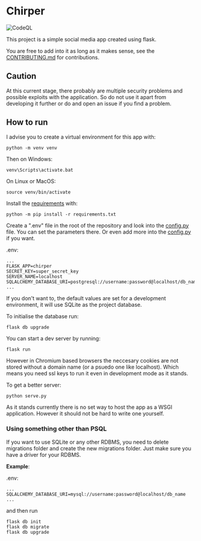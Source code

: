 # Chirper

![CodeQL](https://github.com/Frozander/Chirper/workflows/CodeQL/badge.svg)

This project is a simple social media app created using flask.

You are free to add into it as long as it makes sense, see the [CONTRIBUTING.md](CONTRIBUTING.md) for contributions.

## Caution
At this current stage, there probably are multiple security problems and possible exploits with the application. So do not use it apart from developing it further or do and open an issue if you find a problem.

## How to run
I advise you to create a virtual environment for this app with:
```
python -m venv venv
```
Then on Windows:
```
venv\Scripts\activate.bat
```

On Linux or MacOS:
```
source venv/bin/activate
```

Install the [requirements](requirements.txt) with:
```
python -m pip install -r requirements.txt
```

Create a ".env" file in the root of the repository and look into the [config.py](chirper/config.py) file. You can set the parameters there. Or even add more into the [config.py](chirper/config.py) if you want.

.env:
```
...
FLASK_APP=chirper
SECRET_KEY=super_secret_key
SERVER_NAME=localhost
SQLALCHEMY_DATABASE_URI=postgresql://username:password@localhost/db_name
...
```

If you don't want to, the default values are set for a development environment, it will use SQLite as the project database.

To initialise the database run:
```
flask db upgrade
```

You can start a dev server by running:
```
flask run
```
However in Chromium based browsers the neccesary cookies are not stored without a domain name (or a psuedo one like localhost). Which means you need ssl keys to run it even in development mode as it stands.

To get a better server:
```
python serve.py
```

As it stands currently there is no set way to host the app as a WSGI application. However it should not be hard to write one yourself.

### Using something other than PSQL
If you want to use SQLite or any other RDBMS, you need to delete migrations folder and create the new migrations folder. Just make sure you have a driver for your RDBMS.

**Example**: 

.env:
```
...
SQLALCHEMY_DATABASE_URI=mysql://username:password@localhost/db_name
...
```

and then run

```
flask db init
flask db migrate
flask db upgrade
```